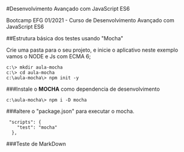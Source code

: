 #Desenvolvimento Avançado com JavaScript ES6

Bootcamp EFG 01/2021 - Curso de Desenvolvimento Avançado com JavaScript ES6

##Estrutura básica dos testes usando "Mocha"

Crie uma pasta para o seu projeto, e inicie o aplicativo neste exemplo vamos o NODE e Js com ECMA 6;

```
c:\> mkdir aula-mocha
c:\> cd aula-mocha
c:\aula-mocha\> npm init -y
```

###Instale o **MOCHA** como dependencia de desenvolvimento

```
c:\aula-mocha\> npm i -D mocha
```

###altere o "package.json" para executar o mocha.

```
 "scripts": {
    "test": "mocha"
  },
```

###Teste de MarkDown